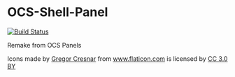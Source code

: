 # OCS-Shell-Panel

[![Build Status](https://travis-ci.org/adenvt/ocs-shell-panel.svg?branch=master)](https://travis-ci.org/adenvt/ocs-shell-panel)

Remake from OCS Panels

<div>Icons made by <a href="http://www.flaticon.com/authors/gregor-cresnar" title="Gregor Cresnar">Gregor Cresnar</a> from <a href="http://www.flaticon.com" title="Flaticon">www.flaticon.com</a> is licensed by <a href="http://creativecommons.org/licenses/by/3.0/" title="Creative Commons BY 3.0" target="_blank">CC 3.0 BY</a></div>
